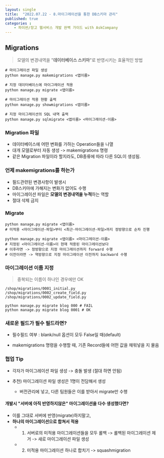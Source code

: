 ```yaml
---
layout: single
title:  "2022.07.22 - 8.마이그레이션을 통한 DB스키마 관리"
published: true
categories : 
    - 파이썬/장고 웹서비스 개발 완벽 가이드 with AskCompany
---
```


## Migrations
> 모델의 변경내역을 "**데이터베이스 스키마**"로 반영시키는 효율적인 방법

``` shell
# 마이그레이션 파일 생성
python manage.py makemigrations <앱이름>

# 지정 데이터베이스에 마이그레이션 적용
python manage.py migrate <앱이름>

# 마이그레이션 적용 현황 출력
python manage.py showmigrations <앱이름>

# 지정 마이그레이션의 SQL 내역 출력
python manage.py sqlmigrate <앱이름> <마이그레이션-이름>
```

### Migration 파일

- 데이터베이스에 어떤 변화를 가하는 Operation들을 나열
- 대개 모델로부터 자동 생성 -> makemigrations 명령
- 같은 Migration 파일이라 할지라도, DB종류에 따라 다른 SQL이 생성됨.

### 언제 makemigrations를 하는가

- 필드관련된 변경사항이 발생시
- DB스키마에 가해지는 변화가 없어도 수행
- 마이그레이션 파일은 **모델의 변경내역을 누적**하는 역할
- 절대 삭제 금지

### Migrate

``` shell
python manage.py migrate <앱이름>
# 미적용 <마이그레이션-파일>부터 <최근-마이그레이션-파일>까지 정방향으로 순차 진행

python manage.py migrate <앱이름> <마이그레이션-이름>
# 지정된 <마이그레이션-이름>이 현재 적용된 마이그레이션보다
# 이후라면 -> 정방향으로 지정 마이그레이션까지 forward 수행
# 이전이라면 -> 역방향으로 지정 마이그레이션 이전까지 backward 수행
```

### 마이그레이션 이름 지정
> 중복되는 이름이 하나인 경우에만 OK

``` shell
/shop/migrations/0001_initial.py
/shop/migrations/0002_create_field.py
/shop/migrations/0002_update_field.py

python manage.py migrate blog 000 # FAIL
python manage.py migrate blog 0001 # OK
```

### 새로운 필드가 필수 필드라면?

- 필수필드 여부 : blank/null 옵션이 모두 False일 때(default)

- makemigrations 명령을 수행할 때, 기존 Record들에 어떤 값을 채워넣을 지 물음

### 협업 Tip

- 각자가 마이그레이션 파일 생성 -> 충돌 발생 (절대 하면 안됨)

- 추천) 마이그레이션 파일 생성은 1명이 전담해서 생성
    - 버전관리에 넣고, 다른 팀원들은 이를 받아서 migrate만 수행

#### 개발시 "서버에 아직 반영하지않은" 마이그레이션을 다수 생성했다면?
- 이를 그대로 서버에 반영(migrate)하지말고,
- **하나의 마이그레이션으로 합쳐서 적용**
    - 1) 서버로의 미적용 마이그레이션들을 모두 롤백 -> 롤백된 마이그레이션 제거 -> 새로 마이그레이션 파일 생성
    - 2) 미적용 마이그레이션 하나로 합치기 -> squashmigration